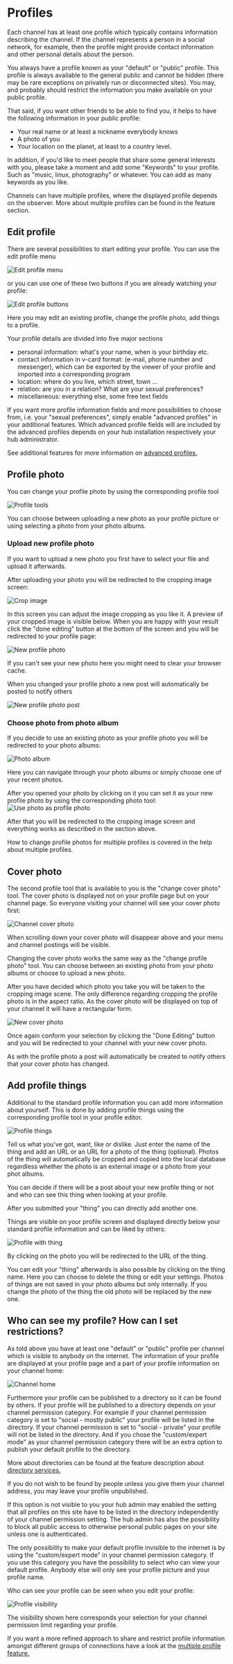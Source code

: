 # Profiles

Each channel has at least one profile which typically contains information describing the channel. If the channel represents a person in a social network, for example, then the profile might provide contact information and other personal details about the person.

You always have a profile known as your "default" or "public" profile. This profile is always available to the general public and cannot be hidden (there may be rare exceptions on privately run or disconnected sites). You may, and probably should restrict the information you make available on your public profile.

That said, if you want other friends to be able to find you, it helps to have the following information in your public profile:

- Your real name or at least a nickname everybody knows
- A photo of you
- Your location on the planet, at least to a country level.

In addition, if you'd like to meet people that share some general interests with you, please take a moment and add some "Keywords" to your profile. Such as "music, linux, photography" or whatever. You can add as many keywords as you like.

Channels can have multiple profiles, where the displayed profile depends on the observer. More about multiple profiles can be found in the feature section.

## Edit profile
There are several possibilities to start editing your profile.
You can use the edit profile menu

![Edit profile menu](./assets/profile_edit_menu.png)

or you can use one of these two buttons if you are already watching your profile:

![Edit profile buttons](./assets/profile_edit_buttons.png)

Here you may edit an existing profile, change the profile photo, add things to a profile.

Your profile details are divided into five major sections
- personal information: what's your name, when is your birthday etc.
- contact information in v-card format: (e-mail, phone number and messenger), which can be exported by the viewer of your profile and imported into a corresponding program
- location: where do you live, which street, town ...
- relation: are you in a relation? What are your sexual preferences?
- miscellaneous: everything else, some free text fields

If you want more profile information fields and more possibilities to choose from, i.e. your "sexual preferences", simply enable "advanced profiles" in your additional features. Which advanced profile fields will are included by the advanced profiles depends on your hub installation respectively your hub administrator.

See additional features for more information on [advanced profiles.](../../feature/advanced_profiles.md)

## Profile photo
You can change your profile photo by using the corresponding profile tool

![Profile tools](./assets/profile_tools.png)

You can choose between uploading a new photo as your profile picture or using selecting a photo from your photo albums.

### Upload new profile photo
If you want to upload a new photo you first have to select your file and upload it afterwards.

After uploading your photo you will be redirected to the cropping image screen:

![Crop image](./assets/profile_crop_image.png)

In this screen you can adjust the image cropping as you like it. A preview of your cropped image is visible below. When you are happy with your result click the "done editing" button at the bottom of the screen and you will be redirected to your profile page:

![New profile photo](./assets/profile_new_photo.png)

If you can't see your new photo here you might need to clear your browser cache.

When you changed your profile photo a new post will automatically be posted to notify others

![New profile photo post](./assets/profile_new_photo_post.png)

### Choose photo from photo album
If you decide to use an existing photo as your profile photo you will be redirected to your photo albums:

![Photo album](./assets/profile_photo_album.png)

Here you can navigate through your photo albums or simply choose one of your recent photos.

After you opened your photo by clicking on it you can set it as your new profile photo by using the corresponding photo tool:
![Use photo as profile photo](./assets/profile_photo_use_as_profile_photo.png)

After that you will be redirected to the cropping image screen and everything works as described in the section above.

How to change profile photos for multiple profiles is covered in the help about multiple profiles.

## Cover photo
The second profile tool that is available to you is the "change cover photo" tool.
The cover photo is displayed not on your profile page but on your channel page. So everyone visiting your channel will see your cover photo first:

![Channel cover photo](./assets/channel_cover_photo.png)

When scrolling down your cover photo will disappear above and your menu and channel postings will be visible.

Changing the cover photo works the same way as the "change profile photo" tool. You can choose between an existing photo from your photo albums or choose to upload a new photo.

After you have decided which photo you take you will be taken to the cropping image scene. The only difference regarding cropping the profile photo is in the aspect ratio. As the cover photo will be displayed on top of your channel it will have a rectangular form.

![New cover photo](./assets/profile_new_cover_photo.png)

Once again conform your selection by clicking the "Done Editing" button and you will be redirected to your channel with your new cover photo.

As with the profile photo a post will automatically be created to notify others that your cover photo has changed.

## Add profile things
Additional to the standard profile information you can add more information about yourself. This is done by adding profile things using the corresponding profile tool in your profile editor.

![Profile things](./assets/profile_add_things.png)

Tell us what you've got, want, like or dislike. Just enter the name of the thing and add an URL or an URL for a photo of the thing (optional). Photos of the thing will automatically be cropped and copied into the local database regardless whether the photo is an external image or a photo from your phot albums.

You can decide if there will be a post about your new profile thing or not and who can see this thing when looking at your profile.

After you submitted your "thing" you can directly add another one.

Things are visible on your profile screen and displayed directly below your standard profile information and can be liked by others:

![Profile with thing](./assets/profile_with_thing.png)

By clicking on the photo you will be redirected to the URL of the thing.

You can edit your "thing" afterwards is also possible by clicking on the thing name. Here you can choose to delete the thing or edit your settings. Photos of things are not saved in your photo albums but only internally. If you change the photo of the thing the old photo will be replaced by the new one.

## Who can see my profile? How can I set restrictions?
As told above you have at least one "default" or "public" profile per channel which is visible to anybody on the internet. The information of your profile are displayed at your profile page and a part of your profile information on your channel home:

![Channel home](./assets/profile_information_channel.png)

Furthermore your profile can be published to a directory so it can be found by others. If your profile will be published to a directory depends on your channel permission category. For example if your channel permission category is set to "social - mostly public" your profile will be listed in the directory. If your channel permission is set to "social - private" your profile will not be listed in the directory. And if you chose the "custom/expert mode" as your channel permission category there will be an extra option to publish your default profile to the directory.

More about directories can be found at the feature description about [directory services.](../../feature/directory_service.md)

If you do not wish to be found by people unless you give them your channel address, you may leave your profile unpublished.

If this option is not visible to you your hub admin may enabled the setting that
all profiles on this site have to be listed in the directory independently of your channel permission setting. The hub admin has also the possibility to block all public access to otherwise personal public pages on your site unless one is authenticated.

The only possibility to make your default profile invisible to the internet is by using the "custom/expert mode" in your channel permission category. If you use this category you have the possibility to select who can view your default profile. Anybody else will only see your profile picture and your profile name.

Who can see your profile can be seen when you edit your profile:

![Profile visibility](./assets/profile_visibility.png)

The visibility shown here corresponds your selection for your channel permission limit regarding your profile.

If you want a more refined approach to share and restrict profile information amongst different groups of connections have a look at the [multiple profile feature.](../../feature/multiple_profiles.md)
